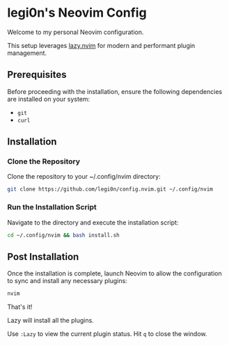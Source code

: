 # legi0n's Neovim Config

Welcome to my personal Neovim configuration.

This setup leverages [lazy.nvim](https://github.com/folke/lazy.nvim) for modern and performant plugin management.


## Prerequisites

Before proceeding with the installation, ensure the following dependencies are installed on your system:
* `git`
* `curl`

## Installation

### Clone the Repository

Clone the repository to your ~/.config/nvim directory:

```sh
git clone https://github.com/legi0n/config.nvim.git ~/.config/nvim
```

### Run the Installation Script

Navigate to the directory and execute the installation script:

```sh
cd ~/.config/nvim && bash install.sh
```

## Post Installation

Once the installation is complete, launch Neovim to allow the configuration to sync and install any necessary plugins:

```sh
nvim
```

That's it!

Lazy will install all the plugins.

Use `:Lazy` to view the current plugin status. Hit `q` to close the window.

